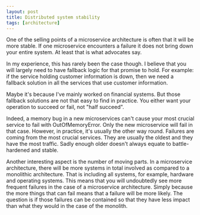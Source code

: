 ```yaml
---
layout: post
title: Distributed system stability
tags: [architecture]
---
```


One of the selling points of a microservice architecture
is often that it will be more stable. If one microservice
encounters a failure it does not bring down your
entire system. At least that is what advocates say.

In my experience, this has rarely been the case though.
I believe that you will largely need to have fallback
logic for that promise to hold. For example:
if the service holding customer information is down,
then we need a fallback solution in all the services
that use customer information.

Maybe it's because I've mainly worked on financial systems.
But those fallback solutions are not that easy to find
in practice. You either want your operation to succeed or fail,
not "half succeed".

Indeed, a memory bug in a new microservices can't
cause your most crucial service to fail with OutOfMemoryError.
Only the new microservice will fail in that case. However,
in practice, it's usually the other way round. Failures are
coming from the most crucial services. They are usually the
oldest and they have the most traffic. Sadly enough older doesn't
always equate to battle-hardened and stable.

Another interesting aspect is the number of moving parts.
In a microservice architecture, there will be more systems
in total involved as compared to a monolithic architecture.
That is including all systems, for example, hardware and
operating systems. This means that you will undoubtedly see
more frequent failures in the case of a microservice architecture. 
Simply because the more things that can fail means that a
failure will be more likely. The question is if those failures
can be contained so that they have less impact than what
they would in the case of the monolith.
